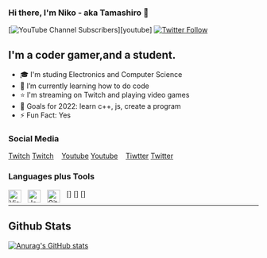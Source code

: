 ### Hi there, I'm Niko - aka Tamashiro 👋

[![YouTube Channel Subscribers](https://img.shields.io/youtube/channel/subscribers/UC36M2ySx5os5sCrXjSdcosw?logo=youtube&logoColor=red&style=for-the-badge)][youtube]
[![Twitter Follow](https://img.shields.io/twitter/follow/ulancu?color=1DA1F2&logo=twitter&style=for-the-badge)](https://twitter.com/intent/follow?original_referer=https%3A%2F%2Fgithub.com%2Fulancu&screen_name=ulancu)

## I'm a coder gamer,and a student.

- 🎓 I'm studing Electronics and Computer Science
- 👀 I’m currently learning how to do code
- ⭐️ I'm streaming on Twitch and playing video games
- 🥅 Goals for 2022: learn c++, js, create a program
- ⚡ Fun Fact: Yes

### Social Media

[Twitch](https://www.twitch.tv/nikodior#gh-light-mode-only)
[Twitch](https://www.twitch.tv/nikodior#gh-dark-mode-only)
&nbsp;&nbsp;
[Youtube](https://www.youtube.com/channel/UC36M2ySx5os5sCrXjSdcosw#gh-light-mode-only)
[Youtube](https://www.youtube.com/channel/UC36M2ySx5os5sCrXjSdcosw#gh-dark-mode-only)
&nbsp;&nbsp;
[Tiwtter](https://twitter.com/ulancu#gh-light-mode-only)
[Twitter](https://twitter.com/ulancu#gh-dark-mode-only)
&nbsp;&nbsp;

### Languages plus Tools

[<img align="left" alt="Visual Studio Code" width="26px" src="https://cdn.jsdelivr.net/gh/devicons/devicon/icons/vscode/vscode-original.svg" style="padding-right:10px;" />]
[<img align="left" alt="JavaScript" width="26px" src="https://cdn.jsdelivr.net/gh/devicons/devicon/icons/javascript/javascript-original.svg" style="padding-right:10px;" />]
[<img align="left" alt="GitHub" width="26px" src="https://user-images.githubusercontent.com/3369400/139448065-39a229ba-4b06-434b-bc67-616e2ed80c8f.png" style="padding-right:10px;" />]

---

## Github Stats

[![Anurag's GitHub stats](https://github-readme-stats.vercel.app/api?username=Nikodior)](https://github.com/anuraghazra/github-readme-stats)
